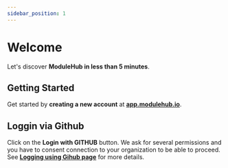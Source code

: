 ```yaml
---
sidebar_position: 1
---
```


# Welcome

Let's discover **ModuleHub in less than 5 minutes**.

## Getting Started

Get started by **creating a new account** at **<a href="https://app.modulehub.io" target="_blank">app.modulehub.io</a>**.

## Loggin via Github

Click on the **Login with GITHUB** button. We ask for several permissions and you have to consent connection to your organization to be able to proceed. See **[Logging using Gihub page](account/github)** for more details.